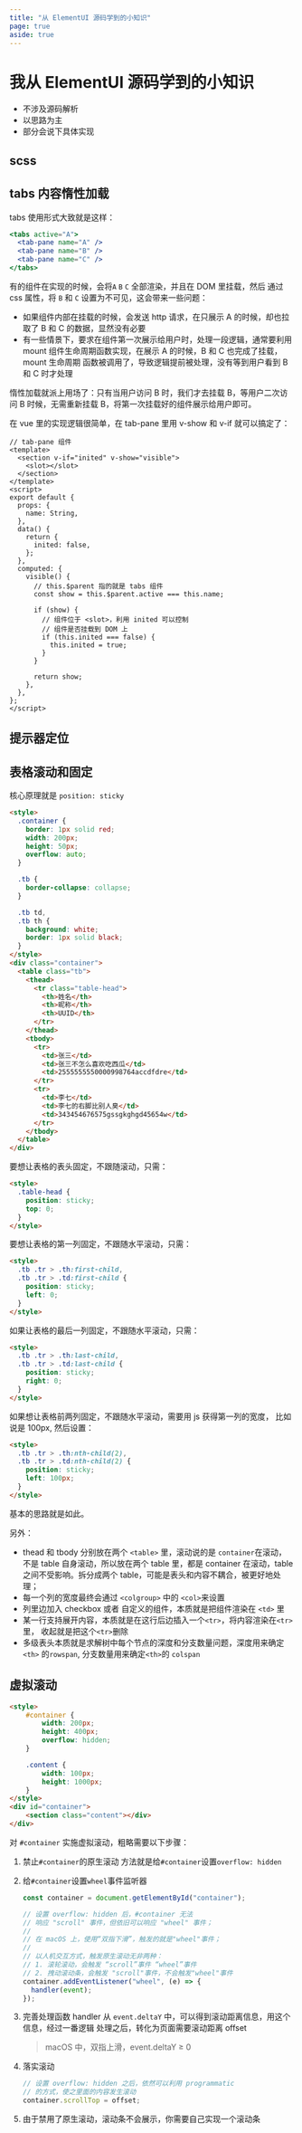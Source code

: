 ```yaml
---
title: "从 ElementUI 源码学到的小知识"
page: true
aside: true
---
```


# 我从 ElementUI 源码学到的小知识

- 不涉及源码解析
- 以思路为主
- 部分会说下具体实现

## scss

## tabs 内容惰性加载

tabs 使用形式大致就是这样：

```jsx
<tabs active="A">
  <tab-pane name="A" />
  <tab-pane name="B" />
  <tab-pane name="C" />
</tabs>
```

有的组件在实现的时候，会将`A` `B` `C` 全部渲染，并且在 DOM 里挂载，然后
通过 css 属性，将 `B` 和 `C` 设置为不可见，这会带来一些问题：

- 如果组件内部在挂载的时候，会发送 http 请求，在只展示 A 的时候，却也拉取了
  B 和 C 的数据，显然没有必要
- 有一些情景下，要求在组件第一次展示给用户时，处理一段逻辑，通常要利用 mount
  组件生命周期函数实现，在展示 A 的时候，B 和 C 也完成了挂载， mount 生命周期
  函数被调用了，导致逻辑提前被处理，没有等到用户看到 B 和 C 时才处理

惰性加载就派上用场了：只有当用户访问 B 时，我们才去挂载 B，等用户二次访问 B 时候，无需重新挂载 B，将第一次挂载好的组件展示给用户即可。

在 vue 里的实现逻辑很简单，在 tab-pane 里用 v-show 和 v-if 就可以搞定了：

```vue
// tab-pane 组件
<template>
  <section v-if="inited" v-show="visible">
    <slot></slot>
  </section>
</template>
<script>
export default {
  props: {
    name: String,
  },
  data() {
    return {
      inited: false,
    };
  },
  computed: {
    visible() {
      // this.$parent 指的就是 tabs 组件
      const show = this.$parent.active === this.name;

      if (show) {
        // 组件位于 <slot>，利用 inited 可以控制
        // 组件是否挂载到 DOM 上
        if (this.inited === false) {
          this.inited = true;
        }
      }

      return show;
    },
  },
};
</script>
```

## 提示器定位

## 表格滚动和固定

核心原理就是 `position: sticky`

```html
<style>
  .container {
    border: 1px solid red;
    width: 200px;
    height: 50px;
    overflow: auto;
  }

  .tb {
    border-collapse: collapse;
  }

  .tb td,
  .tb th {
    background: white;
    border: 1px solid black;
  }
</style>
<div class="container">
  <table class="tb">
    <thead>
      <tr class="table-head">
        <th>姓名</th>
        <th>昵称</th>
        <th>UUID</th>
      </tr>
    </thead>
    <tbody>
      <tr>
        <td>张三</td>
        <td>张三不怎么喜欢吃西瓜</td>
        <td>2555555550000998764accdfdre</td>
      </tr>
      <tr>
        <td>李七</td>
        <td>李七的右脚比别人臭</td>
        <td>343454676575gssgkghgd45654w</td>
      </tr>
    </tbody>
  </table>
</div>
```

要想让表格的表头固定，不跟随滚动，只需：

```html
<style>
  .table-head {
    position: sticky;
    top: 0;
  }
</style>
```

要想让表格的第一列固定，不跟随水平滚动，只需：

```html
<style>
  .tb .tr > .th:first-child,
  .tb .tr > .td:first-child {
    position: sticky;
    left: 0;
  }
</style>
```

如果让表格的最后一列固定，不跟随水平滚动，只需：

```html
<style>
  .tb .tr > .th:last-child,
  .tb .tr > .td:last-child {
    position: sticky;
    right: 0;
  }
</style>
```

如果想让表格前两列固定，不跟随水平滚动，需要用 js 获得第一列的宽度，
比如说是 100px, 然后设置：

```html
<style>
  .tb .tr > .th:nth-child(2),
  .tb .tr > .td:nth-child(2) {
    position: sticky;
    left: 100px;
  }
</style>
```

基本的思路就是如此。

另外：

- thead 和 tbody 分别放在两个 `<table>` 里，滚动说的是 `container`在滚动，
  不是 table 自身滚动，所以放在两个 table 里，都是 container 在滚动，table 之间不受影响。拆分成两个 table，可能是表头和内容不耦合，被更好地处理；
- 每一个列的宽度最终会通过 `<colgroup>` 中的 `<col>`来设置
- 列里边加入 checkbox 或者 自定义的组件，本质就是把组件渲染在 `<td>` 里
- 某一行支持展开内容，本质就是在这行后边插入一个`<tr>`，将内容渲染在`<tr>`里，
  收起就是把这个`<tr>`删除
- 多级表头本质就是求解树中每个节点的深度和分支数量问题，深度用来确定`<th>` 的`rowspan`, 分支数量用来确定`<th>`的 `colspan`

## 虚拟滚动

```html
<style>
    #container {
        width: 200px;
        height: 400px;
        overflow: hidden;
    }

    .content {
        width: 100px;
        height: 1000px;
    }
</style>
<div id="container">
    <section class="content"></div>
</div>
```

对 `#container` 实施虚拟滚动，粗略需要以下步骤：

1. 禁止`#container`的原生滚动
   方法就是给`#container`设置`overflow: hidden`

2. 给`#container`设置`wheel`事件监听器

   ```js
   const container = document.getElementById("container");

   // 设置 overflow: hidden 后，#container 无法
   // 响应 "scroll" 事件，但依旧可以响应 "wheel" 事件；
   //
   // 在 macOS 上，使用“双指下滑”，触发的就是"wheel"事件；
   //
   // 以人机交互方式，触发原生滚动无非两种：
   // 1. 滚轮滚动，会触发 “scroll”事件 “wheel”事件
   // 2. 拽动滚动条，会触发 "scroll"事件，不会触发"wheel"事件
   container.addEventListener("wheel", (e) => {
     handler(event);
   });
   ```

3. 完善处理函数 handler
   从 `event.deltaY` 中，可以得到滚动距离信息，用这个信息，经过一番逻辑
   处理之后，转化为页面需要滚动距离 offset

   > macOS 中，双指上滑，event.deltaY ≥ 0

4. 落实滚动

   ```js
   // 设置 overflow: hidden 之后，依然可以利用 programmatic
   // 的方式，使之里面的内容发生滚动
   container.scrollTop = offset;
   ```

5. 由于禁用了原生滚动，滚动条不会展示，你需要自己实现一个滚动条
